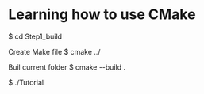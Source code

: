 # Learning how to use CMake
$ cd Step1_build

Create Make file
$ cmake ../

Buil current folder
$ cmake --build .

$ ./Tutorial
